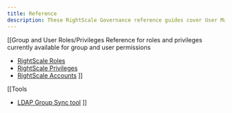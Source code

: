 ```yaml
---
title: Reference
description: These RightScale Governance reference guides cover User Management, Group Management, API documentation, and troubleshooting.
---
```


<!-- [[SAML Provisioning Templates
Example templates for different Identity Providers.
* [Active Directory Federation Services (ADFS)](/gov/reference/XSLT/adfs.xslt)
* [Ping Identity](/gov/reference/XSLT/pingconnect.xslt)
* [OneLogin](/gov/reference/XSLT/onelogin.xslt)
]] -->

[[Group and User Roles/Privileges
Reference for roles and privileges currently available for group and user permissions
* [RightScale Roles](/cm/ref/user_roles.html)
* [RightScale Privileges](/cm/ref/user_role_privs.html)
* [RightScale Accounts](../../cm/rs101/rightScale_account_and_user_role_management.html)
]]

[[Tools
* [LDAP Group Sync tool](./gov_ldap_group_sync.html)
]]